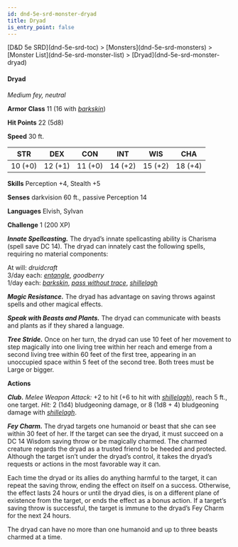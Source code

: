```yaml
---
id: dnd-5e-srd-monster-dryad
title: Dryad
is_entry_point: false
---
```


<breadcrumb>
[D&D 5e SRD](dnd-5e-srd-toc) >  [Monsters](dnd-5e-srd-monsters) > [Monster List](dnd-5e-srd-monster-list) > [Dryad](dnd-5e-srd-monster-dryad)
</breadcrumb>

#### Dryad

*Medium fey, neutral*

**Armor Class** 11 (16 with [*barkskin*](dnd-5e-srd-spell-barkskin))

**Hit Points** 22 (5d8)

**Speed** 30 ft.

| STR     | DEX     | CON     | INT     | WIS     | CHA     |
|---------|---------|---------|---------|---------|---------|
| 10 (+0) | 12 (+1) | 11 (+0) | 14 (+2) | 15 (+2) | 18 (+4) |

**Skills** Perception +4, Stealth +5

**Senses** darkvision 60 ft., passive Perception 14

**Languages** Elvish, Sylvan

**Challenge** 1 (200 XP)

***Innate Spellcasting.*** The dryad’s innate spellcasting ability is Charisma (spell save DC 14). The dryad can innately cast the following spells, requiring no material components:

At will: *druidcraft*  
3/day each: [*entangle*](dnd-5e-srd-spell-entangle), *goodberry*  
1/day each: [*barkskin*](dnd-5e-srd-spell-barkskin), [*pass without trace*](dnd-5e-srd-spell-pass-without-trace), [*shillelagh*](dnd-5e-srd-spell-shillelagh)  

***Magic Resistance.*** The dryad has advantage on saving throws against spells and other magical effects.

***Speak with Beasts and Plants.*** The dryad can communicate with beasts and plants as if they shared a language.

***Tree Stride.*** Once on her turn, the dryad can use 10 feet of her movement to step magically into one living tree within her reach and emerge from a second living tree within 60 feet of the first tree, appearing in an unoccupied space within 5 feet of the second tree. Both trees must be Large or bigger.

**Actions**

***Club.*** *Melee Weapon Attack:* +2 to hit (+6 to hit with [*shillelagh*](dnd-5e-srd-spell-shillelagh)), reach 5 ft., one target. *Hit:* 2 (1d4) bludgeoning damage, or 8 (1d8 + 4) bludgeoning damage with [*shillelagh*](dnd-5e-srd-spell-shillelagh).

***Fey Charm.*** The dryad targets one humanoid or beast that she can see within 30 feet of her. If the target can see the dryad, it must succeed on a DC 14 Wisdom saving throw or be magically charmed. The charmed creature regards the dryad as a trusted friend to be heeded and protected. Although the target isn’t under the dryad’s control, it takes the dryad’s requests or actions in the most favorable way it can.

Each time the dryad or its allies do anything harmful to the target, it can repeat the saving throw, ending the effect on itself on a success. Otherwise, the effect lasts 24 hours or until the dryad dies, is on a different plane of existence from the target, or ends the effect as a bonus action. If a target’s saving throw is successful, the target is immune to the dryad’s Fey Charm for the next 24 hours.

The dryad can have no more than one humanoid and up to three beasts charmed at a time.
